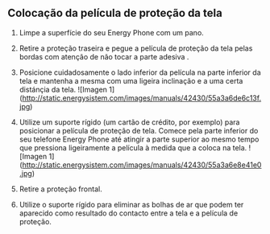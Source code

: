 ## Colocação da película de proteção da tela


1. Limpe a superfície do seu Energy Phone com um pano.

2. Retire a proteção traseira e pegue  a película de proteção da tela pelas bordas  com atenção de não tocar a parte adesiva .
3. Posicione cuidadosamente o lado inferior da película na parte inferior da tela e mantenha a mesma com uma ligeira inclinação e a uma certa distánçia da tela.
![Imagen 1] (http://static.energysistem.com/images/manuals/42430/55a3a6de6c13f.jpg)
4. Utilize um suporte rígido (um cartão de crédito,  por exemplo) para posicionar a película de proteção de tela. Comece pela parte inferior do seu telefone Energy Phone até atingir a parte superior ao mesmo tempo que pressiona ligeiramente a película à medida que a coloca na tela.
![Imagen 1] (http://static.energysistem.com/images/manuals/42430/55a3a6e8e41e0.jpg)
5. Retire a proteção frontal.
6. Utilize o suporte rígido para eliminar as bolhas de ar que podem ter aparecido como resultado do contacto entre a tela e a película de proteção.



